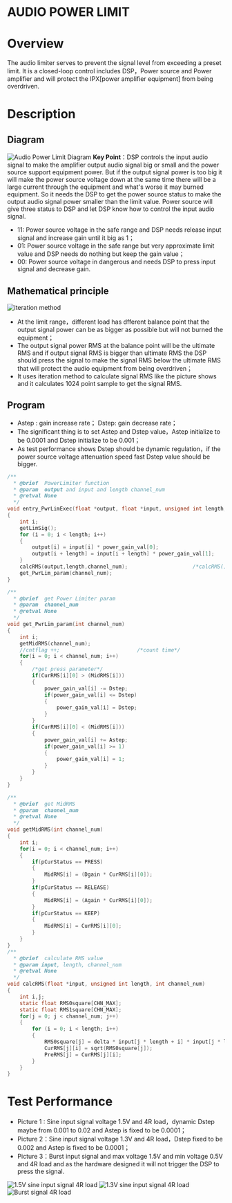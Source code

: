 # AUDIO POWER LIMIT

# Overview

The audio limiter serves to prevent the signal level from exceeding a preset limit. It is a closed-loop control includes DSP，Power source and Power amplifier and will protect the IPX[power amplifier equipment] from being overdriven.

# Description
## Diagram
![Audio Power Limit Diagram](https://img-blog.csdn.net/20180922100005528?watermark/2/text/aHR0cHM6Ly9ibG9nLmNzZG4ubmV0L2JlbnRlbmdkZW1h/font/5a6L5L2T/fontsize/400/fill/I0JBQkFCMA==/dissolve/70)
**Key Point**：DSP controls the input audio signal to make the amplifier output audio signal big or small and the power source support equipment power. But if the output signal power is too big it will make the power source voltage down at the same time there will be a large current  through the equipment and what's worse it may burned equipment. So it needs the DSP to get the power source status to make the output audio signal power smaller than the limit value. Power source will give three status to DSP and let DSP know how to control the input audio signal.

 - 11: Power source voltage in the safe range and DSP needs release input signal and increase gain until it big as 1；
 - 01: Power source voltage in the safe range but very approximate limit value and DSP needs do nothing but keep the gain value；
 - 00: Power source voltage in dangerous and needs DSP to press input signal and decrease gain.

## Mathematical principle
![iteration method](https://img-blog.csdn.net/20180922113403719?watermark/2/text/aHR0cHM6Ly9ibG9nLmNzZG4ubmV0L2JlbnRlbmdkZW1h/font/5a6L5L2T/fontsize/400/fill/I0JBQkFCMA==/dissolve/70)

 - At the limit range，different load has dfferent balance point that the output signal power can be as bigger as possible but will not burned the equipment；
 - The output signal power RMS at the balance point will be the ultimate RMS and if output signal RMS is bigger than ultimate RMS the DSP should press the signal to make the signal RMS below the ultimate RMS that will protect the audio equipment from being overdriven；
 - It uses iteration method to calculate signal RMS like the picture shows and it calculates 1024 point sample to get the signal RMS.

## Program 

 - Astep : gain increase rate； Dstep: gain decrease rate；
 - The significant thing is to set Astep and Dstep value，Astep initialize to be 0.0001 and Dstep initialize to be 0.001；
 - As test performance shows Dstep should be dynamic regulation，if the power source voltage attenuation speed fast Dstep value should be bigger.

```c
/**
  * @brief  PowerLimiter function
  * @param  output and input and length channel_num
  * @retval None
  */
void entry_PwrLimExec(float *output, float *input, unsigned int length, int channel_num)
{
    int i;
    getLimSig();
    for (i = 0; i < length; i++)
    {
        output[i] = input[i] * power_gain_val[0];
        output[i + length] = input[i + length] * power_gain_val[1];
    }
    calcRMS(output,length,channel_num);                     /*calcRMS() need to run continuously every time*/
    get_PwrLim_param(channel_num);
}

/**
  * @brief  get Power Limiter param
  * @param  channel_num
  * @retval None
  */
void get_PwrLim_param(int channel_num)
{
    int i;
    getMidRMS(channel_num);
    //cntflag ++;                         /*count time*/
    for(i = 0; i < channel_num; i++)
    {
        /*get press parameter*/
        if(CurRMS[i][0] > (MidRMS[i]))
        {
            power_gain_val[i] -= Dstep;
            if(power_gain_val[i] <= Dstep)
            {
                power_gain_val[i] = Dstep;
            }
        }
        if(CurRMS[i][0] < (MidRMS[i]))
        {
            power_gain_val[i] += Astep;
            if(power_gain_val[i] >= 1)
            {
                power_gain_val[i] = 1;
            }
        }
    }
}

/**
  * @brief  get MidRMS
  * @param  channel_num
  * @retval None
  */
void getMidRMS(int channel_num)
{
    int i;
    for(i = 0; i < channel_num; i++)
    {
        if(pCurStatus == PRESS)
        {
            MidRMS[i] = (Dgain * CurRMS[i][0]);
        }
        if(pCurStatus == RELEASE)
        {
            MidRMS[i] = (Again * CurRMS[i][0]);
        }
        if(pCurStatus == KEEP)
        {
            MidRMS[i] = CurRMS[i][0];
        }
    }
}
/**
  * @brief  calculate RMS value
  * @param input, length, channel_num
  * @retval None
  */
void calcRMS(float *input, unsigned int length, int channel_num)
{
    int i,j;
    static float RMS0square[CHN_MAX];
    static float RMS1square[CHN_MAX];
    for(j = 0; j < channel_num; j++)
    {
        for (i = 0; i < length; i++)                                    /*calculate one block(32 point) RMS*/
        {
            RMS0square[j] = delta * input[j * length + i] * input[j * length + i] + mdelta * PreRMS[j] * PreRMS[j];
            CurRMS[j][i] = sqrt(RMS0square[j]);
            PreRMS[j] = CurRMS[j][i];
        }
    }
}
```

# Test Performance

 - Picture 1 : Sine input signal voltage 1.5V and 4R load，dynamic Dstep maybe from 0.001 to 0.02 and Astep is fixed to be 0.0001；
 - Picture 2：Sine input signal voltage 1.3V and 4R load，Dstep fixed to be 0.002 and Astep is fixed to be 0.0001；
 - Picture 3：Burst input signal and max voltage 1.5V and min voltage 0.5V and 4R load and as the hardware designed it will not trigger the DSP to press the signal.

![1.5V sine input signal 4R load](https://img-blog.csdn.net/20180922152657969?watermark/2/text/aHR0cHM6Ly9ibG9nLmNzZG4ubmV0L2JlbnRlbmdkZW1h/font/5a6L5L2T/fontsize/400/fill/I0JBQkFCMA==/dissolve/70)
![1.3V sine input signal 4R load](https://img-blog.csdn.net/20180922152758693?watermark/2/text/aHR0cHM6Ly9ibG9nLmNzZG4ubmV0L2JlbnRlbmdkZW1h/font/5a6L5L2T/fontsize/400/fill/I0JBQkFCMA==/dissolve/70)
 ![Burst signal 4R load](https://img-blog.csdn.net/20180922152816353?watermark/2/text/aHR0cHM6Ly9ibG9nLmNzZG4ubmV0L2JlbnRlbmdkZW1h/font/5a6L5L2T/fontsize/400/fill/I0JBQkFCMA==/dissolve/70)

